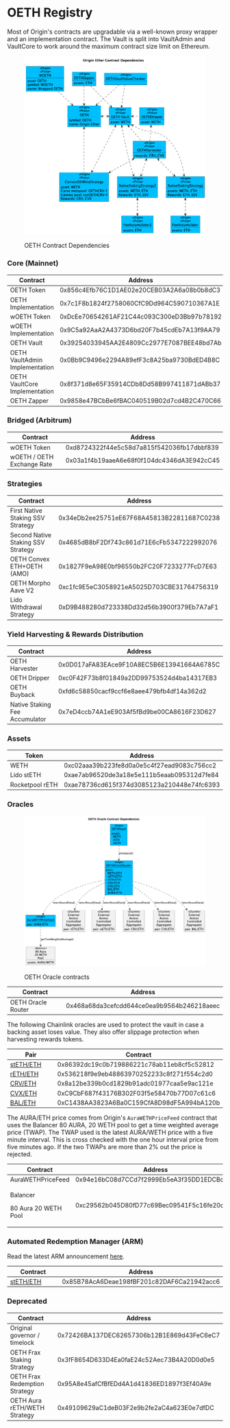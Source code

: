 # OETH Registry

Most of Origin's contracts are upgradable via a well-known proxy wrapper and an implementation contract. The Vault is split into VaultAdmin and VaultCore to work around the maximum contract size limit on Ethereum.

<figure><img src="../../.gitbook/assets/oethContracts (5).png" alt=""><figcaption><p>OETH Contract Dependencies</p></figcaption></figure>

### **Core (Mainnet)**

<table><thead><tr><th width="305">Contract</th><th width="633">Address</th></tr></thead><tbody><tr><td>OETH Token</td><td>0x856c4Efb76C1D1AE02e20CEB03A2A6a08b0b8dC3</td></tr><tr><td>OETH Implementation</td><td>0x7c1F8b1824f2758060CfC9Dd964C590710367A1E</td></tr><tr><td>wOETH Token</td><td>0xDcEe70654261AF21C44c093C300eD3Bb97b78192</td></tr><tr><td>wOETH Implementation</td><td>0x9C5a92AaA2A4373D6bd20F7b45cdEb7A13f9AA79</td></tr><tr><td>OETH Vault</td><td> 0x39254033945AA2E4809Cc2977E7087BEE48bd7Ab</td></tr><tr><td>OETH VaultAdmin Implementation</td><td>0x0Bb9C9496e2294A89efF3c8A25ba9730BdED4B8C</td></tr><tr><td>OETH VaultCore Implementation</td><td>0x8f371d8e65F35914CDb8Dd58B997411871dABb37</td></tr><tr><td>OETH Zapper</td><td>0x9858e47BCbBe6fBAC040519B02d7cd4B2C470C66</td></tr></tbody></table>

### Bridged (Arbitrum)

<table><thead><tr><th width="307">Contract</th><th>Address</th></tr></thead><tbody><tr><td>wOETH Token</td><td>0xd8724322f44e5c58d7a815f542036fb17dbbf839</td></tr><tr><td>wOETH / OETH Exchange Rate</td><td>0x03a1f4b19aaeA6e68f0f104dc4346dA3E942cC45</td></tr></tbody></table>

### **Strategies**

<table><thead><tr><th width="305">Contract</th><th>Address</th></tr></thead><tbody><tr><td>First Native Staking SSV Strategy</td><td>0x34eDb2ee25751eE67F68A45813B22811687C0238</td></tr><tr><td>Second Native Staking SSV Strategy</td><td>0x4685dB8bF2Df743c861d71E6cFb5347222992076</td></tr><tr><td>OETH Convex ETH+OETH (AMO)</td><td>0x1827F9eA98E0bf96550b2FC20F7233277FcD7E63</td></tr><tr><td>OETH Morpho Aave V2</td><td>0xc1fc9E5eC3058921eA5025D703CBE31764756319</td></tr><tr><td>Lido Withdrawal Strategy</td><td>0xD9B488280d723338Dd32d56b3900f379Eb7A7aF1</td></tr></tbody></table>

### **Yield Harvesting & Rewards Distribution**

<table><thead><tr><th width="204">Contract</th><th>Address</th></tr></thead><tbody><tr><td>OETH Harvester</td><td>0x0D017aFA83EAce9F10A8EC5B6E13941664A6785C</td></tr><tr><td>OETH Dripper</td><td>0xc0F42F73b8f01849a2DD99753524d4ba14317EB3</td></tr><tr><td>OETH Buyback</td><td>0xfd6c58850cacf9ccf6e8aee479bfb4df14a362d2</td></tr><tr><td>Native Staking Fee Accumulator</td><td>0x7eD4ccb74A1eE903Af5fBd9be00CA8616F23D627</td></tr></tbody></table>

### **Assets**

<table><thead><tr><th width="205">Token</th><th>Address</th></tr></thead><tbody><tr><td>WETH</td><td>0xc02aaa39b223fe8d0a0e5c4f27ead9083c756cc2</td></tr><tr><td>Lido stETH</td><td>0xae7ab96520de3a18e5e111b5eaab095312d7fe84</td></tr><tr><td>Rocketpool rETH</td><td>0xae78736cd615f374d3085123a210448e74fc6393</td></tr></tbody></table>

### **Oracles**

<figure><img src="../../.gitbook/assets/oethOracles (2).png" alt=""><figcaption><p>OETH Oracle contracts</p></figcaption></figure>

<table><thead><tr><th width="204">Contract</th><th>Address</th></tr></thead><tbody><tr><td>OETH Oracle Router</td><td>0x468a68da3cefcdd644ce0ea9b9564b246218aeec</td></tr></tbody></table>

The following Chainlink oracles are used to protect the vault in case a backing asset loses value. They also offer slippage protection when harvesting rewards tokens.

<table><thead><tr><th width="204">Pair</th><th>Contract</th></tr></thead><tbody><tr><td><a href="https://data.chain.link/ethereum/mainnet/crypto-eth/steth-eth">stETH/ETH</a></td><td>0x86392dc19c0b719886221c78ab11eb8cf5c52812</td></tr><tr><td><a href="https://data.chain.link/ethereum/mainnet/crypto-eth/reth-eth">rETH/ETH</a></td><td>0x536218f9e9eb48863970252233c8f271f554c2d0</td></tr><tr><td><a href="https://data.chain.link/ethereum/mainnet/crypto-eth/crv-eth">CRV/ETH</a></td><td>0x8a12be339b0cd1829b91adc01977caa5e9ac121e</td></tr><tr><td><a href="https://data.chain.link/ethereum/mainnet/crypto-eth/cvx-eth">CVX/ETH</a></td><td>0xC9CbF687f43176B302F03f5e58470b77D07c61c6</td></tr><tr><td><a href="https://data.chain.link/ethereum/mainnet/crypto-eth/bal-eth">BAL/ETH</a></td><td>0xC1438AA3823A6Ba0C159CfA8D98dF5A994bA120b</td></tr></tbody></table>

The AURA/ETH price comes from Origin's `AuraWETHPriceFeed` contract that uses the Balancer 80 AURA, 20 WETH pool to get a time weighted average price (TWAP). The TWAP used is the latest AURA/WETH price with a five minute interval. This is cross checked with the one hour interval price from five minutes ago. If the two TWAPs are more than 2% out the price is rejected.

<table><thead><tr><th width="220">Contract</th><th>Address</th></tr></thead><tbody><tr><td>AuraWETHPriceFeed</td><td>0x94e16bC08d7CCd7f2999Eb5eA3f35DD1EDCBd15B</td></tr><tr><td><p>Balancer</p><p>80 Aura 20 WETH Pool</p></td><td>0xc29562b045D80fD77c69Bec09541F5c16fe20d9d</td></tr></tbody></table>



### Automated Redemption Manager (ARM)

Read the latest ARM announcement [here](https://www.originprotocol.com/arm-announcement).

<table><thead><tr><th width="220">Contract</th><th>Address</th></tr></thead><tbody><tr><td><a href="https://app.1inch.io/#/1/advanced/swap/stETH/ETH">stETH/ETH</a></td><td>0x85B78AcA6Deae198fBF201c82DAF6Ca21942acc6</td></tr></tbody></table>



### **Deprecated**

<table><thead><tr><th width="305">Contract</th><th>Address</th></tr></thead><tbody><tr><td>Original governor / timelock</td><td>0x72426BA137DEC62657306b12B1E869d43FeC6eC7</td></tr><tr><td>OETH Frax Staking Strategy</td><td>0x3fF8654D633D4Ea0faE24c52Aec73B4A20D0d0e5</td></tr><tr><td>OETH Frax Redemption Strategy</td><td>0x95A8e45afCfBfEDd4A1d41836ED1897f3Ef40A9e</td></tr><tr><td>OETH Aura rETH/WETH Strategy</td><td>0x49109629aC1deB03F2e9b2fe2aC4a623E0e7dfDC</td></tr></tbody></table>

